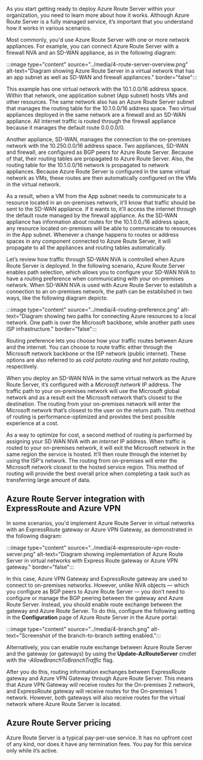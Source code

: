 As you start getting ready to deploy Azure Route Server within your organization, you need to learn more about how it works. Although Azure Route Server is a fully managed service, it’s important that you understand how it works in various scenarios.

Most commonly, you'd use Azure Route Server with one or more network appliances. For example, you can connect Azure Route Server with a firewall NVA and an SD-WAN appliance, as in the following diagram:

:::image type="content" source="../media/4-route-server-overview.png" alt-text="Diagram showing Azure Route Server in a virtual network that has an app subnet as well as SD-WAN and firewall appliances." border="false":::

This example has one virtual network with the 10.1.0.0/16 address space. Within that network, one application subnet (App subnet) hosts VMs and other resources. The same network also has an Azure Route Server subnet that manages the routing table for the 10.1.0.0/16 address space. Two virtual appliances deployed in the same network are a firewall and an SD-WAN appliance. All internet traffic is routed through the firewall appliance because it manages the default route 0.0.0.0/0.

Another appliance, SD-WAN, manages the connection to the on-premises network with the 10.250.0.0/16 address space. Two appliances, SD-WAN and firewall, are configured as BGP peers for Azure Route Server. Because of that, their routing tables are propagated to Azure Route Server. Also, the routing table for the 10.1.0.0/16 network is propagated to network appliances. Because Azure Route Server is configured in the same virtual network as VMs, these routes are then automatically configured on the VMs in the virtual network.

As a result, when a VM from the App subnet needs to communicate to a resource located in an on-premises network, it’ll know that traffic should be sent to the SD-WAN appliance. If it wants to, it’ll access the internet through the default route managed by the firewall appliance. As the SD-WAN appliance has information about routes for the 10.1.0.0./16 address space, any resource located on-premises will be able to communicate to resources in the App subnet. Whenever a change happens to routes or address spaces in any component connected to Azure Route Server, it will propagate to all the appliances and routing tables automatically.

Let’s review how traffic through SD-WAN NVA is controlled when Azure Route Server is deployed. In the following scenario, Azure Route Server enables path selection, which allows you to configure your SD-WAN NVA to have a routing preference when communicating with your on-premises network. When SD-WAN NVA is used with Azure Route Server to establish a connection to an on-premises network, the path can be established in two ways, like the following diagram depicts:

:::image type="content" source="../media/4-routing-preference.png" alt-text="Diagram showing two paths for connecting Azure resources to a local network. One path is over the Microsoft backbone, while another path uses ISP infrastructure." border="false":::

Routing preference lets you choose how your traffic routes between Azure and the internet. You can choose to route traffic either through the Microsoft network backbone or the ISP network (public internet). These options are also referred to as *cold potato routing* and *hot potato routing*, respectively.

When you deploy an SD-WAN NVA in the same virtual network as the Azure Route Server, it’s configured with a *Microsoft network* IP address. The traffic path to your on-premises network will use the Microsoft global network and as a result exit the Microsoft network that’s closest to the destination. The routing from your on-premises network will enter the Microsoft network that’s closest to the user on the return path. This method of routing is performance-optimized and provides the best possible experience at a cost.

As a way to optimize for cost, a second method of routing is performed by assigning your SD WAN NVA with an *internet* IP address. When traffic is routed to your on-premises network, it will exit the Microsoft network in the same region the service is hosted. It’ll then route through the internet by using the ISP's network. The routing from on-premises will enter the Microsoft network closest to the hosted service region. This method of routing will provide the best overall price when completing a task such as transferring large amount of data.

## Azure Route Server integration with ExpressRoute and Azure VPN

In some scenarios, you'd implement Azure Route Server in virtual networks with an ExpressRoute gateway or Azure VPN Gateway, as demonstrated in the following diagram:

:::image type="content" source="../media/4-expressroute-vpn-route-server.png" alt-text="Diagram showing implementation of Azure Route Server in virtual networks with Express Route gateway or Azure VPN gateway." border="false":::

In this case, Azure VPN Gateway and ExpressRoute gateway are used to connect to on-premises networks. However, unlike NVA objects — which you configure as BGP peers to Azure Route Server — you don’t need to configure or manage the BGP peering between the gateway and Azure Route Server. Instead, you should enable route exchange between the gateway and Azure Route Server. To do this, configure the following setting in the **Configuration** page of Azure Route Server in the Azure portal:

:::image type="content" source="../media/4-branch.png" alt-text="Screenshot of the branch-to-branch setting enabled.":::

Alternatively, you can enable route exchange between Azure Route Server and the gateway (or gateways) by using the **Update-AzRouteServer** cmdlet with the *-AllowBranchToBranchTraffic* flag.

After you do this, routing information exchanges between ExpressRoute gateway and Azure VPN Gateway through Azure Route Server. This means that Azure VPN Gateway will receive routes for the On-premises 2 network, and ExpressRoute gateway will receive routes for the On-premises 1 network. However, both gateways will also receive routes for the virtual network where Azure Route Server is located.

## Azure Route Server pricing

Azure Route Server is a typical pay-per-use service. It has no upfront cost of any kind, nor does it have any termination fees. You pay for this service only while it’s active.
